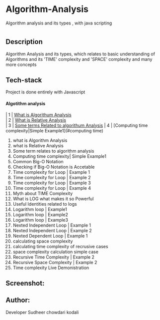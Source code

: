 # Algorithm-Analysis
Algorithm analysis and its types , with java scripting
# 

## Description
<p> Algorithm Analysis and its types, which relates to basic understanding of Algorithms and its 'TIME' complexity and 'SPACE' complexity and many more concepts </p>



## Tech-stack

<p> Project is done entirely with Javascript </p>

<h4>  Algotithm analysis </h4>

| 1   | [What is Algorithum Analysis](#)   
| 2   | [What is Relative Analysis](#)  
| 3   | [Some terms Related to algorithum Analysis](#some-terms)
| 4   | [Computing time complexity|Simple Example1](#computing time)

               
<ol>
                <li> what is Algorithm Analysis </li>
                <li> what is Relative Analysis</li>
                <li> Some term relates to algorithm analysis </li>
                <li> Computing time complexity| Simple Example1 </li>
                <li> Common Big-O Notation</li>
                <li> Checking if Big-O Notation is Accetable </li>  
                <li> Time complexity for Loop | Example 1 </li>
                <li> Time complexity for Loop | Example 2 </li>
                <li> Time complexity for Loop | Example 3 </li>
                <li> Time complexity for Loop | Example 4 </li>
                <li> Myth about TIME Complexity </li>
                <li> What is LOG what makes it so Powerful </li>
                <li> Useful Identities related to logs </li>
                <li> Logarithm loop | Example1 </li>
                <li> Logarithm loop | Example2 </li>
                <li> Logarithm loop | Example3 </li>
                <li> Nexted Independent Loop | Example 1 </li>
                <li> Nexted Independent Loop | Example 2 </li>
                <li> Nexted Dependent Loop | Example 1 </li>
                <li> calculating space complexity </li>
                <li> calculating time complexity of recrusive cases</li>
                <li> space complexity calculation simple case</li>
                <li> Recursive Time Complexity | Example 2 </li>
                <li> Recursive Space Complexity | Example 2 </li>
                <li> Time complexity Live Demonistration </li>
</ol>


## Screenshot:

<!--![Image of TREX GAME](./trex.png)-->

## Author:

Developer Sudheer chowdari kodali

